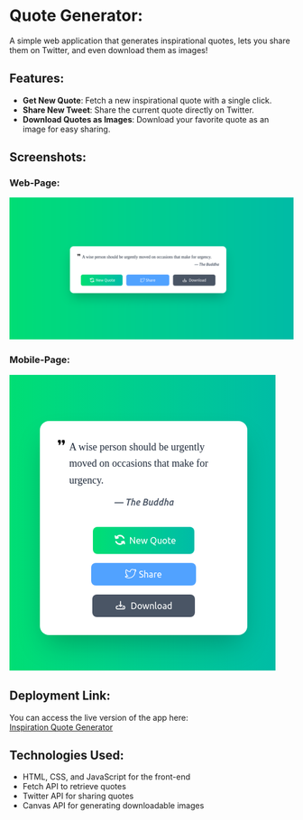 # Quote Generator:

A simple web application that generates inspirational quotes, lets you share them on Twitter, and even download them as images!

## Features:

- **Get New Quote**: Fetch a new inspirational quote with a single click.
- **Share New Tweet**: Share the current quote directly on Twitter.
- **Download Quotes as Images**: Download your favorite quote as an image for easy sharing.

## Screenshots:

### Web-Page:

![WebPage View](./screen-shots/web-shot.png)

### Mobile-Page:

![Mobile View](./screen-shots/web-mobile.png)

## Deployment Link:

You can access the live version of the app here:  
[Inspiration Quote Generator](https://inspirationall-quote-generatorr.netlify.app/)

## Technologies Used:

- HTML, CSS, and JavaScript for the front-end
- Fetch API to retrieve quotes
- Twitter API for sharing quotes
- Canvas API for generating downloadable images
